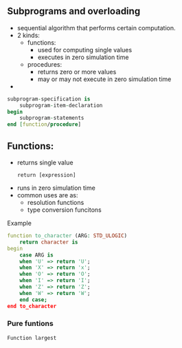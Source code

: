 ## Subprograms and overloading
- sequential algorithm that performs certain computation.
- 2 kinds:
	- functions:
		- used for computing single values
		- executes in zero simulation time
	- procedures:
		- returns zero or more values
		- may or may not execute in zero simulation time
-

```vhdl
subprogram-specification is
	subprogram-item-declaration
begin
	subprogram-statements
end [function/procedure]
```

## Functions:

- returns single value
	```
	return [expression]
	```
- runs in zero simulation time
- common uses are as:
	- resolution functions
	- type conversion funcitons

Example

```vhdl
function to_character (ARG: STD_ULOGIC)
	return character is
begin
	case ARG is
	when 'U' => return 'U';
	when 'X' => return 'x';
	when 'O' => return 'O';
	when 'I' => return 'I';
	when 'Z' => return 'Z';
	when 'W' => return 'W';
	end case;
end to_character
```
### Pure funtions
	Function largest
